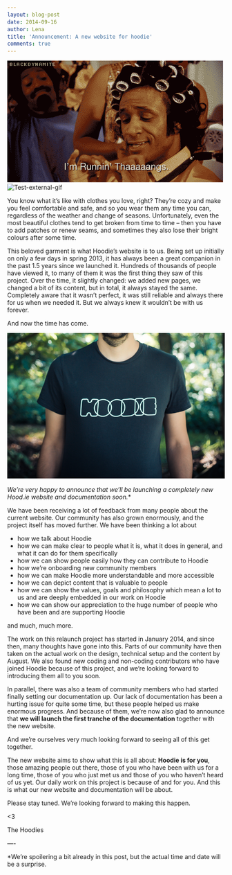 ```yaml
---
layout: blog-post
date: 2014-09-16
author: Lena
title: 'Announcement: A new website for hoodie'
comments: true
---
```


![Test-gif](/blog/images/gif.gif)
![Test-external-gif](https://media.giphy.com/media/IodqprBq9KhFK/giphy.gif)

You know what it’s like with clothes you love, right? They’re cozy and make you feel comfortable and safe, and so you wear them any time you can, regardless of the weather and change of seasons. Unfortunately, even the most beautiful clothes tend to get broken from time to time – then you have to add patches or renew seams, and sometimes they also lose their bright colours after some time.

This beloved garment is what Hoodie’s website is to us. Being set up initially on only a few days in spring 2013, it has always been a great companion in the past 1.5 years since we launched it. Hundreds of thousands of people have viewed it, to many of them it was the first thing they saw of this project. Over the time, it slightly changed: we added new pages, we changed a bit of its content, but in total, it always stayed the same. Completely aware that it wasn’t perfect, it was still reliable and always there for us when we needed it. But we always knew it wouldn’t be with us forever.

And now the time has come.

![New hoodie website](/blog/images/post-new-website.jpg)

**We’re very happy to announce that we’ll be launching a completely new Hood.ie website and documentation soon*.**

We have been receiving a lot of feedback from many people about the current website. Our community has also grown enormously, and the project itself has moved further. We have been thinking a lot about

* how we talk about Hoodie
* how we can make clear to people what it is, what it does in general, and what it can do for them specifically
* how we can show people easily how they can contribute to Hoodie
* how we’re onboarding new community members
* how we can make Hoodie more understandable and more accessible
* how we can depict content that is valuable to people
* how we can show the values, goals and philosophy which mean a lot to us and are deeply embedded in our work on Hoodie
* how we can show our appreciation to the huge number of people who have been and are supporting Hoodie

and much, much more.

The work on this relaunch project has started in January 2014, and since then, many thoughts have gone into this. Parts of our community have then taken on the actual work on the design, technical setup and the content by August. We also found new coding and non-coding contributors who have joined Hoodie because of this project, and we’re looking forward to introducing them all to you soon.

In parallel, there was also a team of community members who had started finally setting our documentation up. Our lack of documentation has been a hurting issue for quite some time, but these people helped us make enormous progress. And because of them, we’re now also glad to announce that **we will launch the first tranche of the documentation** together with the new website.

And we’re ourselves very much looking forward to seeing all of this get together.

The new website aims to show what this is all about: **Hoodie is for you**, those amazing people out there, those of you who have been with us for a long time, those of you who just met us and those of you who haven’t heard of us yet. Our daily work on this project is because of and for you. And this is what our new website and documentation will be about.

Please stay tuned. We’re looking forward to making this happen.

<3

The Hoodies

—-

*We’re spoilering a bit already in this post, but the actual time and date will be a surprise.

